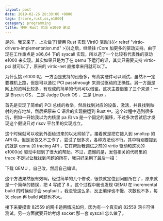 ```yaml
---
layout: post
date: 2019-02-26 20:30:00 +0800
tags: [rcore,rust,os,e1000]
category: programming
title: 使用 Rust 实现 e1000 驱动
---
```


是的。我又来了。上次做了[使用 Rust 实现 VirtIO 驱动]({{< relref "virtio-drivers-implementation.md" >}})之后，继续往 rCore 加更多的驱动支持。由于现在工作重点是 x86_64 下的 syscall 实现，所以选了一个比较有代表性的驱动 e1000 来实现。其实如果只是为了在 qemu 下运行的话，其实只需要支持 virtio-pci 就可以了，原来的 virtio-net 直接拿来用就可以了。

为什么挑 e1000 呢，一方面是支持的设备多，有真实硬件可以测试，虽然不一定要裸机上跑，但是可以通过 PCI passthrough 来测试驱动的正确性。另一方面是网上的资料比较多，有现成的简单的代码可以借鉴。这次主要借鉴了三个来源：一是 Biscuit OS， 二是 Judge Duck OS ，三是 Linux 。

首先是实现了简单的 PCI 总线的枚举，然后找到对应的设备，激活，并且找到映射的内存地址，然后把原来 C 语言的实现搬运到 Rust 中。这个过程中遇到很多坑，例如一开始我以为内核里 pa 和 va 是一个固定的偏移，不过多次尝试后才发现这个假设只对 riscv 平台里的实现成立。

这个时候就可以收到外面给进来的以太网帧了。接着就是把它接入到 smoltcp 的 API 中。但是发包又不工作了，尝试了很多次，各种方法也不行。其中特别要提到的就是 qemu 的 tracing API ，它在帮助我调试之前的 virtio 驱动和这次的 e1000(e) 驱动中起到了很大的帮助。不过，遗憾的是，发包相关的代码里的 trace 不足以让我找到问题的所在，我只好采用了最后一招：

下载 QEMU ，自己改，然后自己编译。

这个方法果然很有效啊，经过简单的几个修改，很快就定位到问题所在了，原来就是一个简单的错误，把 4 写成了 8 。这个过程中我也发现 QEMU 在 incremental build 的时候似乎会 segfault ，我没管这么多，反正编译也不慢，次数也不多，每次 clean 再 build 问题也不大。

接下来要摸索 82559 的网卡适用情况如何，因为有一个真实的 82559 网卡可供测试。另一方面就要开始考虑 socket 那一套 syscall 怎么做了。